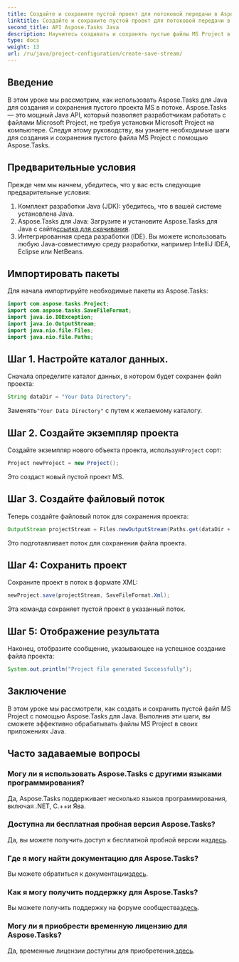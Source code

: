 ```yaml
---
title: Создайте и сохраните пустой проект для потоковой передачи в Aspose.Tasks
linktitle: Создайте и сохраните пустой проект для потоковой передачи в Aspose.Tasks
second_title: API Aspose.Tasks Java
description: Научитесь создавать и сохранять пустые файлы MS Project в поток на Java с помощью Aspose.Tasks, что легко упрощает задачи управления проектами.
type: docs
weight: 13
url: /ru/java/project-configuration/create-save-stream/
---
```

## Введение
В этом уроке мы рассмотрим, как использовать Aspose.Tasks для Java для создания и сохранения пустого проекта MS в потоке. Aspose.Tasks — это мощный Java API, который позволяет разработчикам работать с файлами Microsoft Project, не требуя установки Microsoft Project на компьютере. Следуя этому руководству, вы узнаете необходимые шаги для создания и сохранения пустого файла MS Project с помощью Aspose.Tasks.
## Предварительные условия
Прежде чем мы начнем, убедитесь, что у вас есть следующие предварительные условия:
1. Комплект разработки Java (JDK): убедитесь, что в вашей системе установлена Java.
2.  Aspose.Tasks для Java: Загрузите и установите Aspose.Tasks для Java с сайта[ссылка для скачивания](https://releases.aspose.com/tasks/java/).
3. Интегрированная среда разработки (IDE). Вы можете использовать любую Java-совместимую среду разработки, например IntelliJ IDEA, Eclipse или NetBeans.

## Импортировать пакеты
Для начала импортируйте необходимые пакеты из Aspose.Tasks:
```java
import com.aspose.tasks.Project;
import com.aspose.tasks.SaveFileFormat;
import java.io.IOException;
import java.io.OutputStream;
import java.nio.file.Files;
import java.nio.file.Paths;
```

## Шаг 1. Настройте каталог данных.
Сначала определите каталог данных, в котором будет сохранен файл проекта:
```java
String dataDir = "Your Data Directory";
```
 Заменять`"Your Data Directory"` с путем к желаемому каталогу.
## Шаг 2. Создайте экземпляр проекта
 Создайте экземпляр нового объекта проекта, используя`Project` сорт:
```java
Project newProject = new Project();
```
Это создаст новый пустой проект MS.
## Шаг 3. Создайте файловый поток
Теперь создайте файловый поток для сохранения проекта:
```java
OutputStream projectStream = Files.newOutputStream(Paths.get(dataDir + "EmptyProjectSaveStream_out.xml"));
```
Это подготавливает поток для сохранения файла проекта.
## Шаг 4: Сохранить проект
Сохраните проект в поток в формате XML:
```java
newProject.save(projectStream, SaveFileFormat.Xml);
```
Эта команда сохраняет пустой проект в указанный поток.
## Шаг 5: Отображение результата
Наконец, отобразите сообщение, указывающее на успешное создание файла проекта:
```java
System.out.println("Project file generated Successfully");
```

## Заключение
В этом уроке мы рассмотрели, как создать и сохранить пустой файл MS Project с помощью Aspose.Tasks для Java. Выполнив эти шаги, вы сможете эффективно обрабатывать файлы MS Project в своих приложениях Java.
## Часто задаваемые вопросы
### Могу ли я использовать Aspose.Tasks с другими языками программирования?
Да, Aspose.Tasks поддерживает несколько языков программирования, включая .NET, C.++и Ява.
### Доступна ли бесплатная пробная версия Aspose.Tasks?
 Да, вы можете получить доступ к бесплатной пробной версии на[здесь](https://releases.aspose.com/).
### Где я могу найти документацию для Aspose.Tasks?
 Вы можете обратиться к документации[здесь](https://reference.aspose.com/tasks/java/).
### Как я могу получить поддержку для Aspose.Tasks?
 Вы можете получить поддержку на форуме сообщества[здесь](https://forum.aspose.com/c/tasks/15).
### Могу ли я приобрести временную лицензию для Aspose.Tasks?
 Да, временные лицензии доступны для приобретения.[здесь](https://purchase.aspose.com/temporary-license/).